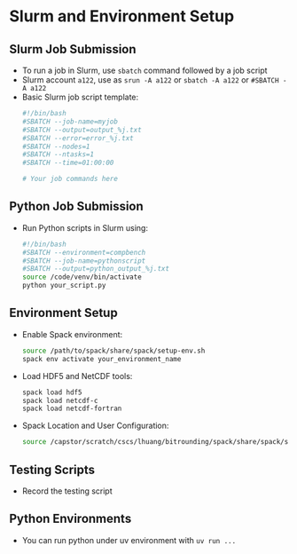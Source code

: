 # Slurm and Environment Setup

## Slurm Job Submission
- To run a job in Slurm, use `sbatch` command followed by a job script
- Slurm account `a122`, use as `srun -A a122` or `sbatch -A a122` or `#SBATCH -A a122`
- Basic Slurm job script template:
  ```bash
  #!/bin/bash
  #SBATCH --job-name=myjob
  #SBATCH --output=output_%j.txt
  #SBATCH --error=error_%j.txt
  #SBATCH --nodes=1
  #SBATCH --ntasks=1
  #SBATCH --time=01:00:00

  # Your job commands here
  ```

## Python Job Submission
- Run Python scripts in Slurm using:
  ```bash
  #!/bin/bash
  #SBATCH --environment=compbench
  #SBATCH --job-name=pythonscript
  #SBATCH --output=python_output_%j.txt
  source /code/venv/bin/activate
  python your_script.py
  ```

## Environment Setup
- Enable Spack environment:
  ```bash
  source /path/to/spack/share/spack/setup-env.sh
  spack env activate your_environment_name
  ```

- Load HDF5 and NetCDF tools:
  ```bash
  spack load hdf5
  spack load netcdf-c
  spack load netcdf-fortran
  ```

- Spack Location and User Configuration:
  ```bash
  source /capstor/scratch/cscs/lhuang/bitrounding/spack/share/spack/setup-env.sh && export SPACK_USER_CONFIG_PATH=/capstor/scratch/cscs/lhuang/bitrounding/.spack
  ```

## Testing Scripts
- Record the testing script

## Python Environments
- You can run python under uv environment with `uv run ...`